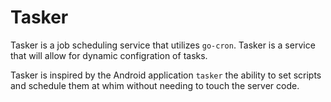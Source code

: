 # Tasker

Tasker is a job scheduling service that utilizes `go-cron`. Tasker is a service that will allow for dynamic configration of tasks.

Tasker is inspired by the Android application `tasker` the ability to set scripts and schedule them at whim without needing to touch the server code.
